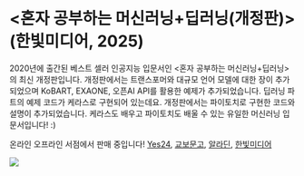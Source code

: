 # <혼자 공부하는 머신러닝+딥러닝(개정판)>(한빛미디어, 2025)

2020년에 출간된 베스트 셀러 인공지능 입문서인 <혼자 공부하는 머신러닝+딥러닝>의 최신 개정판입니다. 개정판에서는 트랜스포머와 대규모 언어 모델에 대한 장이 추가되었으며 KoBART, EXAONE, 오픈AI API를 활용한 예제가 추가되었습니다. 딥러닝 파트의 예제 코드가 케라스로 구현되어 있는데요. 개정판에서는 파이토치로 구현한 코드와 설명이 추가되었습니다. 케라스도 배우고 파이토치도 배울 수 있는 유일한 머신러닝 입문서입니다! :)

온라인 오프라인 서점에서 판매 중입니다! 
[Yes24](https://www.yes24.com/product/goods/143912145), [교보문고](https://product.kyobobook.co.kr/detail/S000216111334), [알라딘](https://www.aladin.co.kr/shop/wproduct.aspx?ItemId=361140631), [한빛미디어](https://hanbit.co.kr/store/books/look.php?p_code=B7077594897)

<img src="https://tensorflow.blog/wp-content/uploads/2025/03/ed98bceab3b5_eba8b8ec8ba0eb9faceb8b9deb94a5eb9faceb8b9d-ebb3b5ec82ac.png?w=500">

